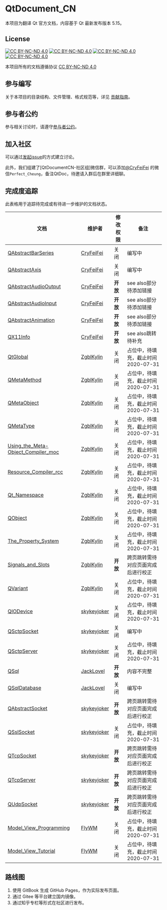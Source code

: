 # QtDocument_CN

本项目为翻译 Qt 官方文档，内容基于 Qt 最新发布版本 5.15。

## License
[![CC BY-NC-ND 4.0](https://creativecommons.org/images/deed/svg/cc_blue.svg)](https://creativecommons.org/licenses/by-nc-nd/4.0/deed.zh)
[![CC BY-NC-ND 4.0](https://creativecommons.org/images/deed/svg/attribution_icon_blue.svg)](https://creativecommons.org/licenses/by-nc-nd/4.0/deed.zh)
[![CC BY-NC-ND 4.0](https://creativecommons.org/images/deed/svg/nc_blue.svg)](https://creativecommons.org/licenses/by-nc-nd/4.0/deed.zh)
[![CC BY-NC-ND 4.0](https://creativecommons.org/images/deed/svg/nd_blue.svg)](https://creativecommons.org/licenses/by-nc-nd/4.0/deed.zh)

本项目所有的文档遵循协议 [CC BY-NC-ND 4.0](https://creativecommons.org/licenses/by-nc-nd/4.0/deed.zh) 

## 参与编写
关于本项目的目录结构、文件管理、格式规范等，详见 [贡献指南](CONTRIBUTING.md)。

## 参与者公约
参与相关讨论时，请遵守[参与者公约](CODE_OF_CONDUCT.md)。

## 加入社区
可以通过[发起issue](https://github.com/QtDocumentCN/QtDocumentCN/issues/new)的方式建立讨论。

此外，我们组建了[QtDocumentCN-社区组]微信群，可以添加[@CryFeiFei](https://github.com/CryFeiFei) 的微信`Perfect_Cheung`，备注QtDoc，待邀请入群后在群里详细聊。

## 完成度追踪

此表格用于追踪待完成或有待进一步维护的文档状态。

| 文档                                                         | 维护者                                        | 修改权限 | 备注                               |
| ------------------------------------------------------------ | --------------------------------------------- | -------- | ---------------------------------- |
| [QAbstractBarSeries](A/QAbstractBarSeries/QAbstractBarSeries.md) | [CryFeiFei](https://github.com/CryFeiFei)     | 关闭     | 编写中                             |
| [QAbstractAxis](A/QAbstractAxis/QAbstractAxis.md)            | [CryFeiFei](https://github.com/CryFeiFei)     | 关闭     | 编写中                             |
| [QAbstractAudioOutput](A/QAbstractAudioOutput/QAbstractAudioOutput.md) | [CryFeiFei](https://github.com/CryFeiFei)     | **开放** | see also部分待添加链接             |
| [QAbstractAudioInput](A/QAbstractAudioInput/QAbstractAudioInput.md) | [CryFeiFei](https://github.com/CryFeiFei)     | **开放** | see also部分待添加链接             |
| [QAbstractAnimation](A/QAbstractAnimation/QAbstractAnimation.md) | [CryFeiFei](https://github.com/CryFeiFei)     | **开放** | see also部分待添加链接             |
| [QX11Info](X/QX11Info/QX11Info.md)                           | [CryFeiFei](https://github.com/CryFeiFei)     | **开放** | see also跳转待补充                 |
| [QtGlobal](G/QtGlobal/QtGlobal.md)                           | [ZgblKylin](https://github.com/ZgblKylin)     | 关闭     | 占位中，待填充，截止时间2020-07-31 |
| [QMetaMethod](M/QMetaMethod/QMetaMethod.md)                  | [ZgblKylin](https://github.com/ZgblKylin)     | 关闭     | 占位中，待填充，截止时间2020-07-31 |
| [QMetaObject](M/QMetaObject/QMetaObject.md)                  | [ZgblKylin](https://github.com/ZgblKylin)     | 关闭     | 占位中，待填充，截止时间2020-07-31 |
| [QMetaType](M/QMetaType/QMetaType.md)                        | [ZgblKylin](https://github.com/ZgblKylin)     | 关闭     | 占位中，待填充，截止时间2020-07-31 |
| [Using_the_Meta-Object_Compiler_moc](M/Using_the_Meta-Object_Compiler_moc/Using_the_Meta-Object_Compiler_moc.md) | [ZgblKylin](https://github.com/ZgblKylin)     | 关闭     | 占位中，待填充，截止时间2020-07-31 |
| [Resource_Compiler_rcc](R/Resource_Compiler_rcc/Resource_Compiler_rcc.md) | [ZgblKylin](https://github.com/ZgblKylin)     | 关闭     | 占位中，待填充，截止时间2020-07-31 |
| [Qt_Namespace](N/Qt_Namespace/Qt_Namespace.md)               | [ZgblKylin](https://github.com/ZgblKylin)     | 关闭     | 占位中，待填充，截止时间2020-07-31 |
| [QObject](O/QObject/QObject.md)                              | [ZgblKylin](https://github.com/ZgblKylin)     | 关闭     | 占位中，待填充，截止时间2020-07-31 |
| [The_Property_System](P/The_Property_System/The_Property_System.md) | [ZgblKylin](https://github.com/ZgblKylin)     | 关闭     | 占位中，待填充，截止时间2020-07-31 |
| [Signals_and_Slots](S/Signals_and_Slots/Signals_and_Slots.md) | [ZgblKylin](https://github.com/ZgblKylin)     | **开放** | 跨页跳转需待对应页面完成后进行校正 |
| [QVariant](V/QVariant/QVariant.md)                           | [ZgblKylin](https://github.com/ZgblKylin)     | 关闭     | 占位中，待填充，截止时间2020-07-31 |
| [QIODevice](I/QIODevice/QIODevice.md)                        | [skykeyjoker](https://github.com/skykeyjoker) | 关闭     | 占位中，待填充，截止时间2020-07-31 |
| [QSctpSocket](S/QSctpSocket/QSctpSocket.md)                  | [skykeyjoker](https://github.com/skykeyjoker) | 关闭     | 编写中                             |
| [QSctpServer](S/QSctpServer/QSctpServer.md)                  | [skykeyjoker](https://github.com/skykeyjoker) | 关闭     | 占位中，待填充，截止时间2020-07-31 |
| [QSql](S/QSql/QSql.md)                                       | [JackLovel](https://github.com/JackLovel)     | **开放** | 内容不完整                         |
| [QSqlDatabase](S/QSqlDatabase/QSqlDatabase.md)               | [JackLovel](https://github.com/JackLovel)     | 关闭     | 编写中                             |
| [QAbstractSocket](A/QAbstractSocket/QAbstractSocket.md)      | [skykeyjoker](https://github.com/skykeyjoker) | **开放** | 跨页跳转需待对应页面完成后进行校正 |
| [QSslSocket](S/QSslSocket/QSslSocket.md)                     | [skykeyjoker](https://github.com/skykeyjoker) | 关闭     | 占位中，待填充，截止时间2020-07-31 |
| [QTcpSocket](T/QTcpSocket/QTcpSocket.md)                     | [skykeyjoker](https://github.com/skykeyjoker) | **开放** | 跨页跳转需待对应页面完成后进行校正 |
| [QTcpServer](T/QTcpServer/QTcpServer.md)                     | [skykeyjoker](https://github.com/skykeyjoker) | **开放** | 跨页跳转需待对应页面完成后进行校正 |
| [QUdpSocket](U/QUdpSocket/QUdpSocket.md)                     | [skykeyjoker](https://github.com/skykeyjoker) | **开放** | 跨页跳转需待对应页面完成后进行校正 |
| [Model_View_Programming](M/Model_View_Programming/Model_View_Programming.md) | [FlyWM](https://github.com/FlyWM)             | 关闭     | 占位中，待填充，截止时间2020-07-31 |
| [Model_View_Tutorial](M/Model_View_Tutorial/Model_View_Tutorial.md) | [FlyWM](https://github.com/FlyWM)             | 关闭     | 占位中，待填充，截止时间2020-07-31 |



## 路线图
1. 使用 GitBook 生成 GitHub Pages，作为实际发布页面。
2. 通过 Gitee 等平台建立国内镜像。
3. 通过知乎专栏等形式在社区进行发布。
